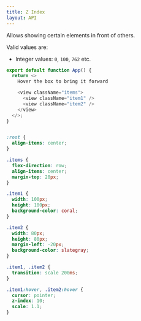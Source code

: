 ```yaml
---
title: Z Index
layout: API
---
```


Allows showing certain elements in front of others.

Valid values are:
- Integer values: `0`, `100`, `762` etc.

<Sandpack>

```js
export default function App() {
  return <>
    Hover the box to bring it forward

    <view className="items">
      <view className="item1" />
      <view className="item2" />
    </view>
  </>;
}
```

```css active

:root {
  align-items: center;
}

.items {
  flex-direction: row;
  align-items: center;
  margin-top: 20px;
}

.item1 {
  width: 100px;
  height: 100px;
  background-color: coral;
}

.item2 {
  width: 80px;
  height: 80px;
  margin-left: -20px;
  background-color: slategray;
}

.item1, .item2 {
  transition: scale 200ms;
}

.item1:hover, .item2:hover {
  cursor: pointer;
  z-index: 10;
  scale: 1.1;
}

```

</Sandpack>
